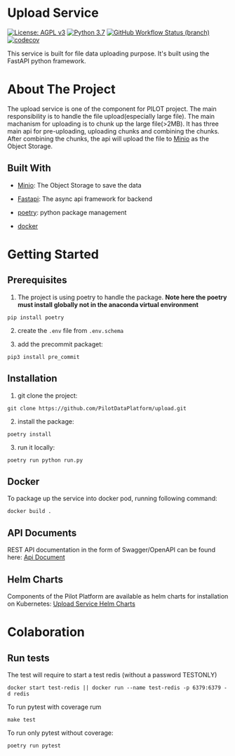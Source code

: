 # Upload Service
[![License: AGPL v3](https://img.shields.io/badge/License-AGPL_v3-blue.svg?style=for-the-badge)](https://www.gnu.org/licenses/agpl-3.0)
[![Python 3.7](https://img.shields.io/badge/python-3.7-green?style=for-the-badge)](https://www.python.org/)
[![GitHub Workflow Status (branch)](https://img.shields.io/github/workflow/status/pilotdataplatform/upload/CI/main?style=for-the-badge)](https://github.com/PilotDataPlatform/upload/actions/workflows/cicd.yml)
[![codecov](https://img.shields.io/codecov/c/github/PilotDataPlatform/upload?style=for-the-badge)](https://codecov.io/gh/PilotDataPlatform/upload)

This service is built for file data uploading purpose. It's built using the FastAPI python framework.

# About The Project

The upload service is one of the component for PILOT project. The main responsibility is to handle the file upload(especially large file). The main machanism for uploading is to chunk up the large file(>2MB). It has three main api for pre-uploading, uploading chunks and combining the chunks. After combining the chunks, the api will upload the file to [Minio](https://min.io/) as the Object Storage.

## Built With

 - [Minio](https://min.io/): The Object Storage to save the data

 - [Fastapi](https://fastapi.tiangolo.com): The async api framework for backend

 - [poetry](https://python-poetry.org/): python package management

 - [docker](https://docker.com)

# Getting Started


## Prerequisites

 1. The project is using poetry to handle the package. **Note here the poetry must install globally not in the anaconda virtual environment**

 ```
 pip install poetry
 ```

 2. create the `.env` file from `.env.schema`

 3. add the precommit packaget:

 ```
 pip3 install pre_commit
 ```

## Installation

 1. git clone the project:
 ```
 git clone https://github.com/PilotDataPlatform/upload.git
 ```

 2. install the package:
 ```
 poetry install
 ```

 3. run it locally:
 ```
 poetry run python run.py
 ```

## Docker

To package up the service into docker pod, running following command:

```
docker build .
```

## API Documents

REST API documentation in the form of Swagger/OpenAPI can be found here: [Api Document](https://pilotdataplatform.github.io/api-docs/) 

## Helm Charts

Components of the Pilot Platform are available as helm charts for installation on Kubernetes: [Upload Service Helm Charts](https://github.com/PilotDataPlatform/helm-charts/tree/main/upload-service)


# Colaboration

## Run tests

The test will require to start a test redis (without a password TESTONLY)

```
docker start test-redis || docker run --name test-redis -p 6379:6379 -d redis
```

To run pytest with coverage rum

```
make test
```

To run only pytest without coverage:

```
poetry run pytest
```
